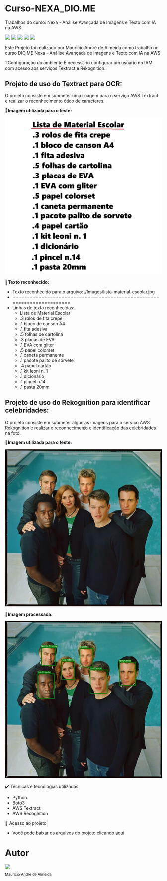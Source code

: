 # Curso-NEXA_DIO.ME
Trabalhos do curso: Nexa - Análise Avançada de Imagens e Texto com IA na AWS
<p align="left">
  <img src="https://img.shields.io/static/v1?label=&message=Python&color=blue&style=for-the-badge&logo=python"/>
  <img src="https://img.shields.io/static/v1?label=&message=AWS&color=blue&style=for-the-badge&logo=AMAZON"/>
  <img src="https://img.shields.io/static/v1?label=&message=textract&color=blue&style=for-the-badge&logo=AMAZON"/>
  <img src="https://img.shields.io/static/v1?label=&message=rekognition&color=blue&style=for-the-badge&logo=AMAZON"/>
  <img src="http://img.shields.io/static/v1?label=STATUS&message=CONCLUIDO&color=GREEN&style=for-the-badge"/>
</p>


Este Projeto foi realizado por Maurício André de Almeida como trabalho no curso DIO.ME Nexa - Análise Avançada de Imagens e Texto com IA na AWS

❔Configuração do ambiente
É necessário configurar um usuário no IAM com acesso aos serviços Textract e Rekognition.

<h2>Projeto de uso do Textract para OCR:</h2>

O projeto consiste em submeter uma imagem para o serviço AWS Textract e realizar o reconhecimento ótico de caracteres.

📸<b>Imagem utilizada para o teste:</b> 

![Lista de Materiais Escolar](Images/lista-material-escolar.jpg)

📸<b>Texto reconhecido:</b> 

-  Texto reconhecido para o arquivo: ./Images/lista-material-escolar.jpg
-  =======================================================================
  - Linhas de texto reconhecidas:
    - Lista de Material Escolar
    - .3 rolos de fita crepe
    - .1 bloco de canson A4
    - .1 fita adesiva
    - .5 folhas de cartolina
    - .3 placas de EVA
    - .1 EVA com gliter
    - .5 papel colorset
    - .1 caneta permanente
    - .1 pacote palito de sorvete
    - .4 papel cartão
    - .1 kit leoni n. 1
    - .1 dicionário
    - .1 pincel n.14
    - .1 pasta 20mm

<h2>Projeto de uso do Rekognition para identificar celebridades:</h2>

O projeto consiste em submeter algumas imagens para o serviço AWS Rekognition e realizar o reconhecimento e identificação das celebridades na foto.

📸<b>Imagem utilizada para o teste:</b> 

![Grupo de Celebridades](Images/Celeb/g1.jpg)

📸<b>Imagem processada:</b> 

![Grupo de Celebridades](Images/Celeb/g1_dest.jpg)

✔️ Técnicas e tecnologias utilizadas

   - Python
   - Boto3
   - AWS Textract
   - AWS Recognition
   
📁 Acesso ao projeto

   - Você pode baixar os arquivos do projeto clicando [aqui](https://github.com/mauricioaalmeida/Curso-NEXA_DIO.ME/archive/refs/heads/main.zip)
   

<p></p>

# Autor

[<img loading="lazy" src="https://avatars.githubusercontent.com/u/195226841?v=4" width=115><br><sub> Mauricio Andre de Almeida</sub>](https://github.com/mauricioaalmeida) 
